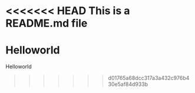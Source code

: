 <<<<<<< HEAD
This is a README.md file
=======
# Helloworld
Helloworld
>>>>>>> d01765a68dcc317a3a432c976b430e5af84d933b
